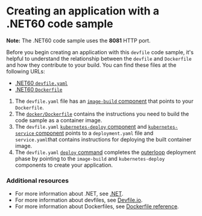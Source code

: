 # Creating an application with a .NET60 code sample

**Note:** The .NET60 code sample uses the **8081** HTTP port.

Before you begin creating an application with this `devfile` code sample, it's helpful to understand the relationship between the `devfile` and `Dockerfile` and how they contribute to your build. You can find these files at the following URLs:

* [.NET60 `devfile.yaml`](https://github.com/devfile-samples/devfile-sample-dotnet60-basic/blob/main/devfile.yaml)
* [.NET60 `Dockerfile`](https://github.com/devfile-samples/devfile-sample-dotnet60-basic/blob/main/docker/Dockerfile)

1. The `devfile.yaml` file has an [`image-build` component](https://github.com/devfile-samples/devfile-sample-dotnet60-basic/blob/main/devfile.yaml#L40-L46) that points to your `Dockerfile`.
2. The [`docker/Dockerfile`](https://github.com/devfile-samples/devfile-sample-dotnet60-basic/blob/main/docker/Dockerfile) contains the instructions you need to build the code sample as a container image.
3. The `devfile.yaml` [`kubernetes-deploy` component](https://github.com/devfile-samples/devfile-sample-dotnet60-basic/blob/main/devfile.yaml#L47-L59) and [`kubernetes-service` component](https://github.com/devfile-samples/devfile-sample-dotnet60-basic/blob/main/devfile.yaml#L60-L67) points to a `deployment.yaml` file and `service.yaml`that contains instructions for deploying the built container image.
4. The `devfile.yaml` [`deploy` command](https://github.com/devfile-samples/devfile-sample-dotnet60-basic/blob/main/devfile.yaml#L94-L102) completes the [outerloop](https://devfile.io/docs/2.2.0/innerloop-vs-outerloop) deployment phase by pointing to the `image-build` and `kubernetes-deploy` components to create your application.

### Additional resources
* For more information about .NET, see [.NET](https://dotnet.microsoft.com/en-us/learn/dotnet/what-is-dotnet).
* For more information about devfiles, see [Devfile.io](https://devfile.io/).
* For more information about Dockerfiles, see [Dockerfile reference](https://docs.docker.com/engine/reference/builder/).